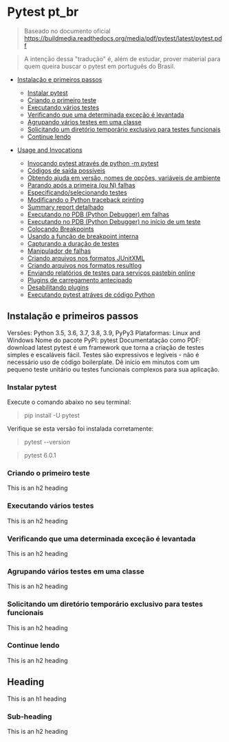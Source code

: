 # Pytest pt_br

> Baseado no documento oficial https://buildmedia.readthedocs.org/media/pdf/pytest/latest/pytest.pdf

> A intenção dessa "tradução" é, além de estudar, prover material para quem queira buscar o pytest em português do Brasil.

<!-- toc -->

- [Instalação e primeiros passos](#heading)
  * [Instalar pytest](#sub-heading)
  * [Criando o primeiro teste](#sub-heading)
  * [Executando vários testes](#sub-heading)
  * [Verificando que uma determinada exceção é levantada](#sub-heading)
  * [Agrupando vários testes em uma classe](#sub-heading)
  * [Solicitando um diretório temporário exclusivo para testes funcionais](#sub-heading)
  * [Continue lendo](#sub-heading)
  
- [Usage and Invocations](#heading-1)
  * [Invocando pytest através de python -m pytest](#sub-heading-1)
  * [Códigos de saída possíveis](#sub-heading-1)
  * [Obtendo ajuda em versão, nomes de opções, variáveis de ambiente](#sub-heading-1)
  * [Parando após a primeira (ou N) falhas](#sub-heading-1)
  * [Especificando/selecionando testes](#sub-heading-1)
  * [Modificando o Python traceback printing](#sub-heading-1)
  * [Summary report detalhado](#sub-heading-1)
  * [Executando no PDB (Python Debugger) em falhas](#sub-heading-1)
  * [Executando no PDB (Python Debugger) no início de um teste](#sub-heading-1)
  * [Colocando Breakpoints](#sub-heading-1)
  * [Usando a função de breakpoint interna](#sub-heading-1)
  * [Capturando a duração de testes](#sub-heading-1)
  * [Manipulador de falhas](#sub-heading-1)
  * [Criando arquivos nos formatos JUnitXML](#sub-heading-1)
  * [Criando arquivos nos formatos resultlog](#sub-heading-1)
  * [Enviando relatórios de testes para serviços pastebin online](#sub-heading-1)
  * [Plugins de carregamento antecipado](#sub-heading-1)
  * [Desabilitando plugins](#sub-heading-1)
  * [Executando pytest atráves de código Python](#sub-heading-1)




## Instalação e primeiros passos

Versões: Python 3.5, 3.6, 3.7, 3.8, 3.9, PyPy3
Plataformas: Linux and Windows
Nome do pacote PyPI: pytest
Documentatação como PDF: download latest
pytest é um framework que torna a criação de testes simples e escaláveis fácil. Testes são expressivos e legíveis - não é necessário uso de código boilerplate. Dê início em minutos com um pequeno teste unitário ou testes funcionais complexos para sua aplicação.


### Instalar pytest

Execute o comando abaixo no seu terminal:
> pip install -U pytest

Verifique se esta versão foi instalada corretamente:
> pytest --version

> pytest 6.0.1


### Criando o primeiro teste

This is an h2 heading

### Executando vários testes

This is an h2 heading

### Verificando que uma determinada exceção é levantada

This is an h2 heading

### Agrupando vários testes em uma classe

This is an h2 heading

### Solicitando um diretório temporário exclusivo para testes funcionais

This is an h2 heading

### Continue lendo

This is an h2 heading

## Heading

This is an h1 heading

### Sub-heading

This is an h2 heading

